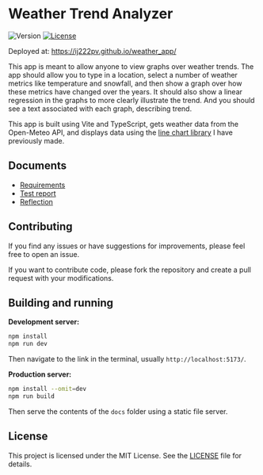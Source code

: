 # Weather Trend Analyzer

![Version](https://img.shields.io/github/package-json/v/ij222pv/weather_app)
[![License](https://img.shields.io/github/license/ij222pv/weather_app)](LICENSE)

Deployed at: https://ij222pv.github.io/weather_app/

This app is meant to allow anyone to view graphs over weather trends. The app should allow you to type in a location, select a number of weather metrics like temperature and snowfall, and then show a graph over how these metrics have changed over the years. It should also show a linear regression in the graphs to more clearly illustrate the trend. And you should see a text associated with each graph, describing trend.

This app is built using Vite and TypeScript, gets weather data from the Open-Meteo API, and displays data using the [line chart library](https://github.com/ij222pv/line-chart) I have previously made.

## Documents 

- [Requirements](requirements.md)
- [Test report](test_report.md)
- [Reflection](reflection.md)

## Contributing

If you find any issues or have suggestions for improvements, please feel free to open an issue.

If you want to contribute code, please fork the repository and create a pull request with your modifications.

## Building and running

**Development server:**

```bash
npm install
npm run dev
```

Then navigate to the link in the terminal, usually `http://localhost:5173/`.

**Production server:**

```bash
npm install --omit=dev
npm run build
```

Then serve the contents of the `docs` folder using a static file server.

## License

This project is licensed under the MIT License. See the [LICENSE](LICENSE) file for details.